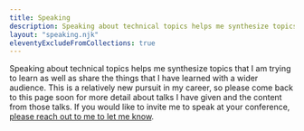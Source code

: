 ```yaml
---
title: Speaking
description: Speaking about technical topics helps me synthesize topics that I am trying to learn as well as share the things that I have learned with a wider audience.
layout: "speaking.njk"
eleventyExcludeFromCollections: true
---
```


Speaking about technical topics helps me synthesize topics that I am trying to learn as well as share the things that I
have learned with a wider audience. This is a relatively new pursuit in my career, so please come back to this page soon
for more detail about talks I have given and the content from those talks. If you would like to invite me to speak at
your conference, [please reach out to me to let me know](/contact).
